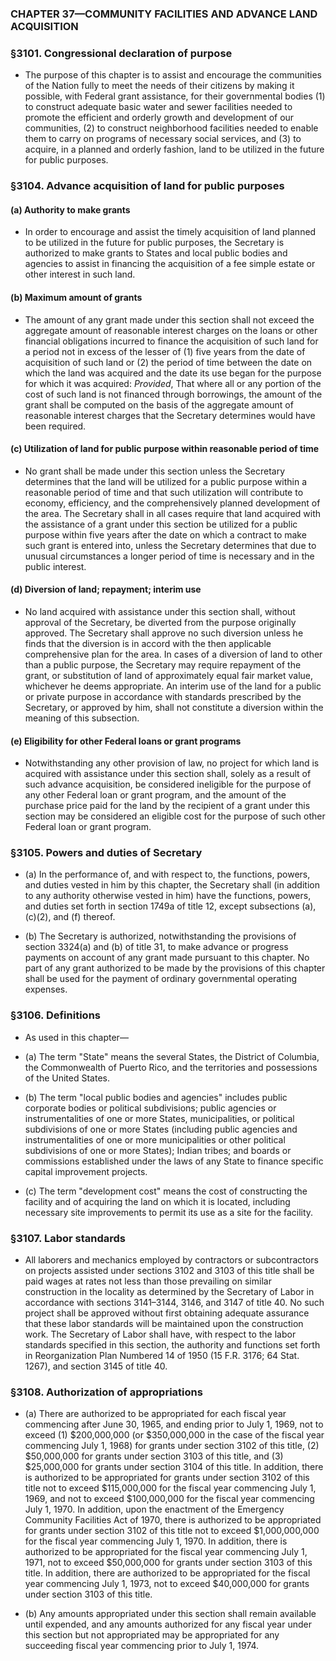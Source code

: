 ### **CHAPTER 37—COMMUNITY FACILITIES AND ADVANCE LAND ACQUISITION**

### §3101. Congressional declaration of purpose
* The purpose of this chapter is to assist and encourage the communities of the Nation fully to meet the needs of their citizens by making it possible, with Federal grant assistance, for their governmental bodies (1) to construct adequate basic water and sewer facilities needed to promote the efficient and orderly growth and development of our communities, (2) to construct neighborhood facilities needed to enable them to carry on programs of necessary social services, and (3) to acquire, in a planned and orderly fashion, land to be utilized in the future for public purposes.

### §3104. Advance acquisition of land for public purposes
#### (a) Authority to make grants
* In order to encourage and assist the timely acquisition of land planned to be utilized in the future for public purposes, the Secretary is authorized to make grants to States and local public bodies and agencies to assist in financing the acquisition of a fee simple estate or other interest in such land.

#### (b) Maximum amount of grants
* The amount of any grant made under this section shall not exceed the aggregate amount of reasonable interest charges on the loans or other financial obligations incurred to finance the acquisition of such land for a period not in excess of the lesser of (1) five years from the date of acquisition of such land or (2) the period of time between the date on which the land was acquired and the date its use began for the purpose for which it was acquired: _Provided_, That where all or any portion of the cost of such land is not financed through borrowings, the amount of the grant shall be computed on the basis of the aggregate amount of reasonable interest charges that the Secretary determines would have been required.

#### (c) Utilization of land for public purpose within reasonable period of time
* No grant shall be made under this section unless the Secretary determines that the land will be utilized for a public purpose within a reasonable period of time and that such utilization will contribute to economy, efficiency, and the comprehensively planned development of the area. The Secretary shall in all cases require that land acquired with the assistance of a grant under this section be utilized for a public purpose within five years after the date on which a contract to make such grant is entered into, unless the Secretary determines that due to unusual circumstances a longer period of time is necessary and in the public interest.

#### (d) Diversion of land; repayment; interim use
* No land acquired with assistance under this section shall, without approval of the Secretary, be diverted from the purpose originally approved. The Secretary shall approve no such diversion unless he finds that the diversion is in accord with the then applicable comprehensive plan for the area. In cases of a diversion of land to other than a public purpose, the Secretary may require repayment of the grant, or substitution of land of approximately equal fair market value, whichever he deems appropriate. An interim use of the land for a public or private purpose in accordance with standards prescribed by the Secretary, or approved by him, shall not constitute a diversion within the meaning of this subsection.

#### (e) Eligibility for other Federal loans or grant programs
* Notwithstanding any other provision of law, no project for which land is acquired with assistance under this section shall, solely as a result of such advance acquisition, be considered ineligible for the purpose of any other Federal loan or grant program, and the amount of the purchase price paid for the land by the recipient of a grant under this section may be considered an eligible cost for the purpose of such other Federal loan or grant program.

### §3105. Powers and duties of Secretary
* (a) In the performance of, and with respect to, the functions, powers, and duties vested in him by this chapter, the Secretary shall (in addition to any authority otherwise vested in him) have the functions, powers, and duties set forth in section 1749a of title 12, except subsections (a), (c)(2), and (f) thereof.

* (b) The Secretary is authorized, notwithstanding the provisions of section 3324(a) and (b) of title 31, to make advance or progress payments on account of any grant made pursuant to this chapter. No part of any grant authorized to be made by the provisions of this chapter shall be used for the payment of ordinary governmental operating expenses.

### §3106. Definitions
* As used in this chapter—

* (a) The term "State" means the several States, the District of Columbia, the Commonwealth of Puerto Rico, and the territories and possessions of the United States.

* (b) The term "local public bodies and agencies" includes public corporate bodies or political subdivisions; public agencies or instrumentalities of one or more States, municipalities, or political subdivisions of one or more States (including public agencies and instrumentalities of one or more municipalities or other political subdivisions of one or more States); Indian tribes; and boards or commissions established under the laws of any State to finance specific capital improvement projects.

* (c) The term "development cost" means the cost of constructing the facility and of acquiring the land on which it is located, including necessary site improvements to permit its use as a site for the facility.

### §3107. Labor standards
* All laborers and mechanics employed by contractors or subcontractors on projects assisted under sections 3102 and 3103 of this title shall be paid wages at rates not less than those prevailing on similar construction in the locality as determined by the Secretary of Labor in accordance with sections 3141–3144, 3146, and 3147 of title 40. No such project shall be approved without first obtaining adequate assurance that these labor standards will be maintained upon the construction work. The Secretary of Labor shall have, with respect to the labor standards specified in this section, the authority and functions set forth in Reorganization Plan Numbered 14 of 1950 (15 F.R. 3176; 64 Stat. 1267), and section 3145 of title 40.

### §3108. Authorization of appropriations
* (a) There are authorized to be appropriated for each fiscal year commencing after June 30, 1965, and ending prior to July 1, 1969, not to exceed (1) $200,000,000 (or $350,000,000 in the case of the fiscal year commencing July 1, 1968) for grants under section 3102 of this title, (2) $50,000,000 for grants under section 3103 of this title, and (3) $25,000,000 for grants under section 3104 of this title. In addition, there is authorized to be appropriated for grants under section 3102 of this title not to exceed $115,000,000 for the fiscal year commencing July 1, 1969, and not to exceed $100,000,000 for the fiscal year commencing July 1, 1970. In addition, upon the enactment of the Emergency Community Facilities Act of 1970, there is authorized to be appropriated for grants under section 3102 of this title not to exceed $1,000,000,000 for the fiscal year commencing July 1, 1970. In addition, there is authorized to be appropriated for the fiscal year commencing July 1, 1971, not to exceed $50,000,000 for grants under section 3103 of this title. In addition, there are authorized to be appropriated for the fiscal year commencing July 1, 1973, not to exceed $40,000,000 for grants under section 3103 of this title.

* (b) Any amounts appropriated under this section shall remain available until expended, and any amounts authorized for any fiscal year under this section but not appropriated may be appropriated for any succeeding fiscal year commencing prior to July 1, 1974.